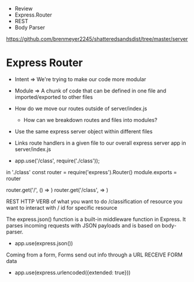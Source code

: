 - Review 
- Express.Router
- REST 
- Body Parser

https://github.com/brenmeyer2245/shatteredsandsdist/tree/master/server
# Express Router 
- Intent => We're trying to make our code more modular 
- Module => A chunk of code that can be defined in one file and imported/exported to other files 
- How do we move our routes outside of server/index.js 
    - How can we breakdown routes and files into modules?
- Use the same express server object within different files
- Links route handlers in a given file to our overall express server app in server/index.js 

- app.use('/class', require('./class'));

in './class' 
const router = require('express').Router()
module.exports = router

router.get('/', () => )
router.get('/class', => )


REST 
HTTP VERB of what you want to do 
/classification of resource you want to interact with / id for specific resource 


The express.json() function is a built-in middleware function in Express. It parses incoming requests with JSON payloads and is based on body-parser.
-  app.use(express.json())

Coming from a form, Forms send out info through a URL 
RECEIVE FORM data 
-  app.use(express.urlencoded({extended: true}))
